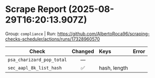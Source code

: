 # Scrape Report (2025-08-29T16:20:13.907Z)

Group: `compliance`  |  Run: https://github.com/AlbertoRoca96/scraping-checks-scheduler/actions/runs/17328960570

| Check | Changed | Keys | Error |
|---|:---:|:--|:--|
| `psa_charizard_pop_total` | — |  |  |
| `sec_aapl_8k_list_hash` | ✅ | hash, length |  |

